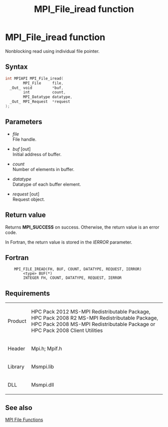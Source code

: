 ﻿---
title: MPI_File_iread function
TOCTitle: MPI_File_iread function
ms:assetid: e1f4966f-5c96-494d-9e51-249b124d8fd9
ms:mtpsurl: https://msdn.microsoft.com/en-us/library/Dn473322(v=VS.85)
ms:contentKeyID: 59360868
ms.date: 03/28/2018
mtps_version: v=VS.85
f1_keywords:
- MPI_FILE_IREAD
- mpif/MPI_File_iread
- mpi/MPI_FILE_IREAD
dev_langs:
- C++
- C
---

# MPI\_File\_iread function

Nonblocking read using individual file pointer.

## Syntax

``` c++
int MPIAPI MPI_File_iread(
        MPI_File     file,
  _Out_ void         *buf,
        int          count,
        MPI_Datatype datatype,
  _Out_ MPI_Request  *request
);
```

## Parameters

  - *file*  
    File handle.

  - *buf* \[out\]  
    Initial address of buffer.

  - *count*  
    Number of elements in buffer.

  - *datatype*  
    Datatype of each buffer element.

  - *request* \[out\]  
    Request object.

## Return value

Returns **MPI\_SUCCESS** on success. Otherwise, the return value is an error code.

In Fortran, the return value is stored in the *IERROR* parameter.

## Fortran

``` FORTRAN
    MPI_FILE_IREAD(FH, BUF, COUNT, DATATYPE, REQUEST, IERROR)
        <type> BUF(*)
        INTEGER FH, COUNT, DATATYPE, REQUEST, IERROR
```

## Requirements

<table>
<colgroup>
<col/>
<col/>
</colgroup>
<tbody>
<tr class="odd">
<td><p>Product</p></td>
<td><p>HPC Pack 2012 MS-MPI Redistributable Package, HPC Pack 2008 R2 MS-MPI Redistributable Package, HPC Pack 2008 MS-MPI Redistributable Package or HPC Pack 2008 Client Utilities</p></td>
</tr>
<tr class="even">
<td><p>Header</p></td>
<td>Mpi.h;
Mpif.h</td>
</tr>
<tr class="odd">
<td><p>Library</p></td>
<td>Msmpi.lib</td>
</tr>
<tr class="even">
<td><p>DLL</p></td>
<td>Msmpi.dll</td>
</tr>
</tbody>
</table>


## See also

[MPI File Functions](mpi-file-functions.md)

